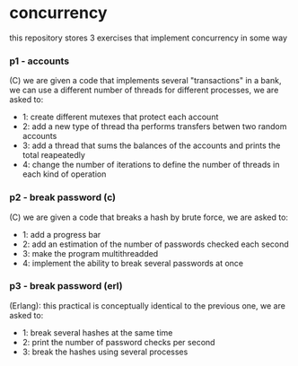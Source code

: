 # concurrency
this repository stores 3 exercises that implement concurrency in some way
### p1 - accounts
(C) we are given a code that implements several "transactions" in a bank, we can use a different number of threads for different processes, we are asked to:
 - 1: create different mutexes that protect each account
 - 2: add a new type of thread tha performs transfers betwen two random accounts
 - 3: add a thread that sums the balances of the accounts and prints the total reapeatedly
 - 4: change the number of iterations to define the number of threads in each kind of operation

### p2 - break password (c)
(C) we are given a code that breaks a hash by brute force, we are asked to:
 - 1: add a progress bar 
 - 2: add an estimation of the number of passwords checked each second
 - 3: make the program multithreadded
 - 4: implement the ability to break several passwords at once

### p3 - break password (erl)
(Erlang): this practical is conceptually identical to the previous one, we are asked to:
 - 1: break several hashes at the same time
 - 2: print the number of password checks per second
 - 3: break the hashes using several processes
